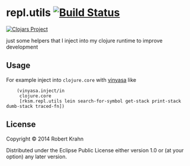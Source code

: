 # repl.utils [![Build Status](https://travis-ci.org/rksm/repl.utils.svg?branch=master)](https://travis-ci.org/rksm/repl.utils)

[![Clojars Project](http://clojars.org/rksm/repl.utils/latest-version.svg)](http://clojars.org/rksm/repl.utils)

just some helpers that I inject into my clojure runtime to improve development

## Usage

For example inject into `clojure.core` with [vinyasa](https://github.com/zcaudate/vinyasa) like

        (vinyasa.inject/in
         clojure.core
         [rksm.repl.utils lein search-for-symbol get-stack print-stack dumb-stack traced-fn])


## License

Copyright © 2014 Robert Krahn

Distributed under the Eclipse Public License either version 1.0 or (at
your option) any later version.
